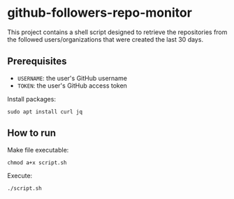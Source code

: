 # github-followers-repo-monitor
This project contains a shell script designed to retrieve the repositories from the followed users/organizations that were created the last 30 days.

## Prerequisites
- `USERNAME`: the user's GitHub username
- `TOKEN`: the user's GitHub access token

Install packages:
```shell
sudo apt install curl jq
```

## How to run

Make file executable:
```shell
chmod a+x script.sh
```

Execute:
```shell
./script.sh
```
